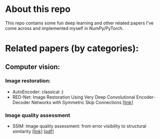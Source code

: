 # About this repo

This repo contains some fun deep learning and other related papers I've come across and implemented myself in NumPy/PyTorch.

# Related papers (by categories):

## Computer vision:

### Image restoration:
- AutoEncoder: classical :)
- RED-Net: Image Restoration Using Very Deep Convolutional Encoder-Decoder Networks with Symmetric Skip Connections [[link]](https://proceedings.neurips.cc/paper/2016/hash/0ed9422357395a0d4879191c66f4faa2-Abstract.html)

### Image quality assessment
- SSIM: Image quality assessment: from error visibility to structural similarity [[link]](https://ieeexplore.ieee.org/document/1284395) [[pdf]](https://www.cns.nyu.edu/pub/lcv/wang03-preprint.pdf)